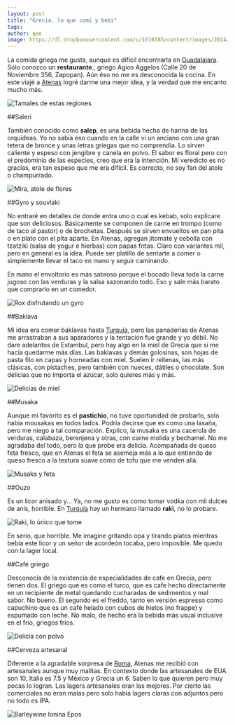 ```yaml
---
layout: post
title: "Grecia, lo que comí y bebi"
tags: 
author: geo
image: https://dl.dropboxusercontent.com/u/1610385/content/images/2014/12/IMG_20141216_132200417_HDR-1.jpg
---
```

La comida griega me gusta, aunque es difícil encontrarla en [Guadalajara](/tag/guadalajara). Sólo conozco un **restaurante**., griego Agios Aggelos (Calle 20 de Noviembre 356, Zapopan). Aún éso no me es desconocida la cocina. En este viajé a [Atenas](/tag/atenas) logré darme una mejor idea, y la verdad que me encanto mucho más. 

![Tamales de estas regiones](https://dl.dropboxusercontent.com/u/1610385/content/images/2014/12/IMG_20141217_114017337.jpg)

##Saleri

También conocido como **salep**, es una bebida hecha de harina de las orquídeas. Yo no sabía eso cuando en la calle vi un anciano con una gran tetera de bronce y unas letras griegas que no comprendía. Lo sirven caliente y espeso con jengibre y canela en polvo. El sabor es floral pero con el predominio de las especies, creo que era la intención. Mi veredicto es no gracias, era tan espeso que me era difícil. Es correcto, no soy fan del atole o champurrado.

![Mira, atole de flores](https://dl.dropboxusercontent.com/u/1610385/content/images/2014/12/IMG-20141221-WA0010.jpg)

##Gyro y souvlaki

No entraré en detalles de donde entra uno o cual es kebab, solo explicare que son deliciosos. Básicamente se componen de carne en trompo (como de taco al pastor) o de brochetas. Después se sirven envueltos en pan pita o en plato con el pita aparte. En Atenas, agregan jitomate y cebolla con tzatziki (salsa de yogur e hierbas) con papas fritas. Claro con variantes mil, pero en general es la idea. Puede ser platillo de sentarte a comer o simplemente llevar el taco en mano y seguir caminando. 

En mano el envoltorio es más sabroso porque el bocado lleva toda la carne jugoso con las verduras y la salsa sazonando todo. Eso y sale más barato que comprarlo en un comedor.

![Rox disfrutando un gyro](https://dl.dropboxusercontent.com/u/1610385/content/images/2014/12/IMG_20141216_193633190.jpg)

##Baklava

Mi idea era comer baklavas hasta [Turquía](/tag/turquia), pero las panaderías de Atenas me arrastraban a sus aparadores y la tentación fue grande y yo débil. No dare adelantos de Estambul, pero hay algo en la miel de Grecia que si me hacía quedarme más días. Las baklavas y demás golosinas, son hojas de pasta filo en capas y horneadas con miel. Suelen ir rellenas, las más clásicas, con pistaches, pero también con nueces, dátiles o chocolate. Son delicias que no importa el azúcar, solo quieres más y más.

![Delicias de miel](https://dl.dropboxusercontent.com/u/1610385/content/images/2014/12/IMG-20141221-WA0009.jpg)

##Musaka

Aunque mi favorito es el **pastichio**, no tuve oportunidad de probarlo, solo habia mousakas en todos lados. Podría decirse que es como una lasaña, pero me niego a tal comparación. Explico, la musaka es una cacerola de verduras, calabaza, berenjena y otras, con carne molida y bechamel. No me agradaba del todo, pero la que probe era delicia. Acompañada de queso feta fresco, que en Atenas el feta se asemeja más a lo que entiendo de queso fresco a la textura suave como de tofu que me venden allá. 

![Musaka y feta](https://dl.dropboxusercontent.com/u/1610385/content/images/2014/12/IMG_20141216_132200417_HDR.jpg)

##Ouzo

Es un licor anisado y... Ya, no me gusto es como tomar vodka con mil dulces de anís, horrible. En [Turquía](/tag/turquia) hay un hermano llamado **raki**, no lo probare. 

![Raki, lo único que tome](https://dl.dropboxusercontent.com/u/1610385/content/images/2014/12/IMG_20141217_211405696.jpg)

En serio, que horrible. Me imagine gritando opa y tirando platos mientras bebía este licor y un señor de acordeón tocaba, pero imposible. Me quedo con la lager local. 

##Café griego 

Desconocía de la existencia de especialidades de cafe en Grecia, pero tienen dos. El griego que es como el turco, que es cafe hecho directamente en un recipiente de metal quedando cucharadas de sedimentos y mal sabor. No bueno. El segundo es el freddo, tanto en versión espresso como capuchino que es un café helado con cubos de hielos (no frappe) y espumado con leche. No malo, de hecho era la bebida más usual inclusive en el frío, griegos fríos. 

![Delicia con polvo](https://dl.dropboxusercontent.com/u/1610385/content/images/2014/12/IMG_20141217_095330711_HDR.jpg)

##Cerveza artesanal 

Diferente a la agradable sorpresa de [Roma](/tag/roma), Atenas me recibió con artesanales aunque muy malitas. En contexto donde las artesanales de EUA son 10, Italia es 7.5 y México y Grecia un 6. Saben lo que quieren pero muy pocas lo logran. Las lagers artesanales eran las mejores. Por cierto las comerciales no eran malas pero solo había lagers claras con adjuntos pero no todo es IPA. 

![Barleywine Ionina Epos](https://dl.dropboxusercontent.com/u/1610385/content/images/2014/12/IMG_20141216_175535560.jpg)
